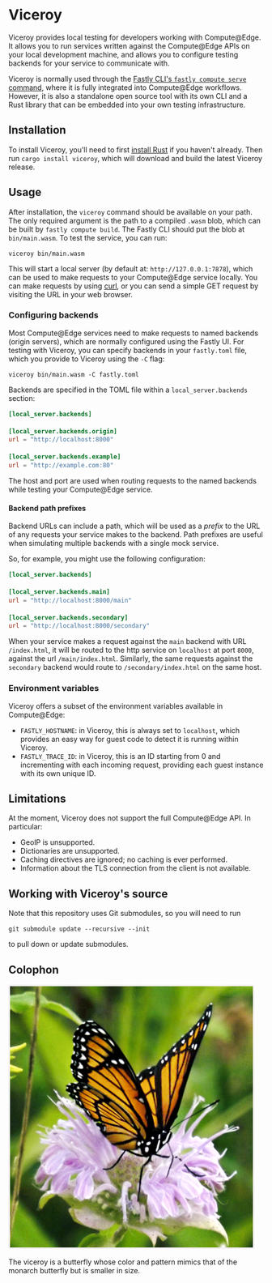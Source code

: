 # Viceroy

Viceroy provides local testing for developers working with Compute@Edge. It
allows you to run services written against the Compute@Edge APIs on your local
development machine, and allows you to configure testing backends for your
service to communicate with.

Viceroy is normally used through the [Fastly CLI's `fastly compute serve`
command][cli], where it is fully integrated into Compute@Edge workflows.
However, it is also a standalone open source tool with its own CLI and a
Rust library that can be embedded into your own testing infrastructure.

[cli]: https://developer.fastly.com/learning/compute/testing/#running-a-local-testing-server

## Installation

To install Viceroy, you'll need to first
[install Rust](https://www.rust-lang.org/tools/install) if you haven't already.
Then run `cargo install viceroy`, which will download and build the latest
Viceroy release.

## Usage

After installation, the `viceroy` command should be available on your path. The
only required argument is the path to a compiled `.wasm` blob, which can be
built by `fastly compute build`. The Fastly CLI should put the blob at
`bin/main.wasm`. To test the service, you can run:

```
viceroy bin/main.wasm
```

This will start a local server (by default at: `http://127.0.0.1:7878`), which can
be used to make requests to your Compute@Edge service locally. You can make requests
by using [curl](https://curl.se/), or you can send a simple GET request by visiting
the URL in your web browser.

### Configuring backends

Most Compute@Edge services need to make requests to named backends (origin
servers), which are normally configured using the Fastly UI. For testing with
Viceroy, you can specify backends in your `fastly.toml` file, which you
provide to Viceroy using the `-C` flag:

```
viceroy bin/main.wasm -C fastly.toml
```

Backends are specified in the TOML file within a `local_server.backends`
section:

```toml
[local_server.backends]

[local_server.backends.origin]
url = "http://localhost:8000"

[local_server.backends.example]
url = "http://example.com:80"
```

The host and port are used when routing requests to the named backends while
testing your Compute@Edge service.

#### Backend path prefixes

Backend URLs can include a path, which will be used as a _prefix_ to the URL of
any requests your service makes to the backend. Path prefixes are useful when
simulating multiple backends with a single mock service.

So, for example, you might use the following configuration:

```toml
[local_server.backends]

[local_server.backends.main]
url = "http://localhost:8000/main"

[local_server.backends.secondary]
url = "http://localhost:8000/secondary"
```

When your service makes a request against the `main` backend with URL
`/index.html`, it will be routed to the http service on `localhost` at port
`8000`, against the url `/main/index.html`. Similarly, the same requests
against the `secondary` backend would route to `/secondary/index.html` on the
same host.

### Environment variables

Viceroy offers a subset of the environment variables available in Compute@Edge:

* `FASTLY_HOSTNAME`: in Viceroy, this is always set to `localhost`, which
  provides an easy way for guest code to detect it is running within Viceroy.
* `FASTLY_TRACE_ID`: in Viceroy, this is an ID starting from 0 and incrementing
  with each incoming request, providing each guest instance with its own unique
  ID.

## Limitations

At the moment, Viceroy does not support the full Compute@Edge API. In
particular:

* GeoIP is unsupported.
* Dictionaries are unsupported.
* Caching directives are ignored; no caching is ever performed.
* Information about the TLS connection from the client is not available.

## Working with Viceroy's source

Note that this repository uses Git submodules, so you will need to run

```
git submodule update --recursive --init
```

to pull down or update submodules.

## Colophon

![Viceroy](doc/logo.png)

The viceroy is a butterfly whose color and pattern mimics that of the monarch
butterfly but is smaller in size.
